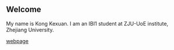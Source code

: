 ## Welcome 

My name is Kong Kexuan. 
I am an IBI1 student at ZJU-UoE institute, Zhejiang University.

[webpage](https://c.zju.edu.cn/) 
